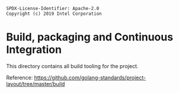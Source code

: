 ```text
SPDX-License-Identifier: Apache-2.0
Copyright (c) 2019 Intel Corporation
```

# Build, packaging and Continuous Integration

This directory contains all build tooling for the project.

Reference: https://github.com/golang-standards/project-layout/tree/master/build
